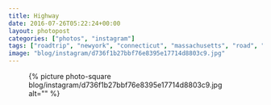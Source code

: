 ```yaml
---
title: Highway
date: 2016-07-26T05:22:24+00:00
layout: photopost
categories: ["photos", "instagram"]
tags: ["roadtrip", "newyork", "connecticut", "massachusetts", "road", "highway", "travel", "landscape"]
image: "blog/instagram/d736f1b27bbf76e8395e17714d8803c9.jpg"
---
```


<figure class="photo photo--square">
  {% picture photo-square blog/instagram/d736f1b27bbf76e8395e17714d8803c9.jpg alt="" %}
</figure>


